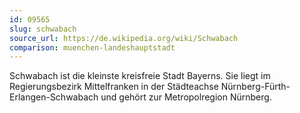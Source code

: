 ```yaml
---
id: 09565
slug: schwabach
source_url: https://de.wikipedia.org/wiki/Schwabach
comparison: muenchen-landeshauptstadt
---
```


Schwabach ist die kleinste kreisfreie Stadt Bayerns. Sie liegt im Regierungsbezirk Mittelfranken in der Städteachse Nürnberg-Fürth-Erlangen-Schwabach und gehört zur Metropolregion Nürnberg.
